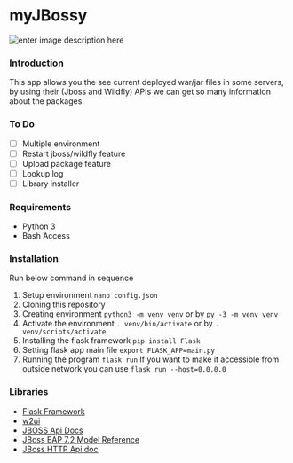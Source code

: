 
# myJBossy #

![enter image description here](https://github.com/aswzen/MyJbossy/blob/master/sc.png?raw=true)

### Introduction ###

This app allows you the see current deployed war/jar files in some servers, by using their (Jboss and Wildfly) APIs we can get so many information about the packages.

### To Do ###
- [ ] Multiple environment
- [ ] Restart jboss/wildfly feature
- [ ] Upload package feature
- [ ] Lookup log
- [ ] Library installer

### Requirements ###

- Python 3
- Bash Access

### Installation ###

Run below command in sequence
1. Setup environment
`nano config.json`
3. Cloning this repository
4. Creating environment
`python3 -m venv venv` or by `py -3 -m venv venv`
5. Activate the environment
`. venv/bin/activate` or by `. venv/scripts/activate`
6. Installing the flask framework 
`pip install Flask`
7. Setting flask app main file
`export FLASK_APP=main.py`
8. Running the program
`flask run`
If you want to make it accessible from outside network you can use 
`flask run --host=0.0.0.0`

### Libraries ###
- [Flask Framework](https://flask.palletsprojects.com/)
- [w2ui](http://w2ui.com/)
- [JBOSS Api Docs](https://docs.jboss.org/author/display/WFLY10/The+HTTP+management+API)
- [JBoss EAP 7.2 Model Reference](http://wildscribe.github.io/)
- [JBoss HTTP Api doc](https://access.redhat.com/documentation/en-us/red_hat_jboss_enterprise_application_platform/6.4/html/administration_and_configuration_guide/sect-deploy_with_the_http_api)

